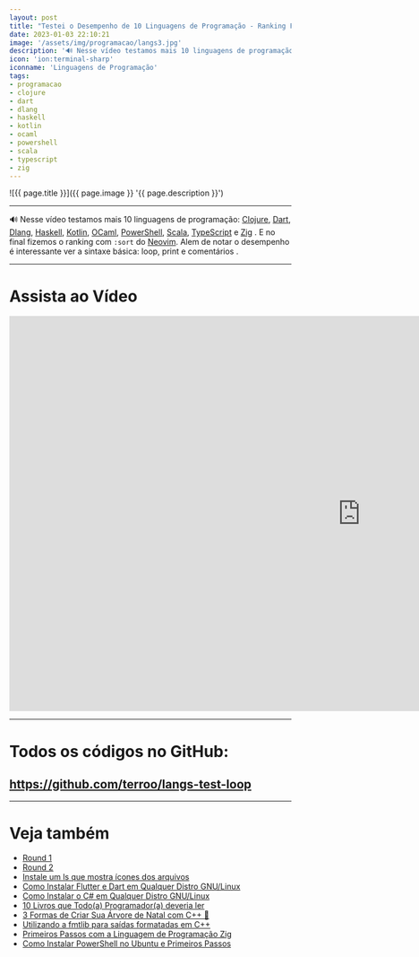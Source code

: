 ```yaml
---
layout: post
title: "Testei o Desempenho de 10 Linguagens de Programação - Ranking FINAL"
date: 2023-01-03 22:10:21
image: '/assets/img/programacao/langs3.jpg'
description: '🔊 Nesse vídeo testamos mais 10 linguagens de programação: Clojure, Dart, Dlang, Haskell, Kotlin, OCaml, PowerShell, Scala, TypeScript e Zig .'
icon: 'ion:terminal-sharp'
iconname: 'Linguagens de Programação'
tags:
- programacao
- clojure
- dart
- dlang
- haskell
- kotlin
- ocaml
- powershell
- scala
- typescript
- zig
---
```


![{{ page.title }}]({{ page.image }} '{{ page.description }}')

---

🔊 Nesse vídeo testamos mais 10 linguagens de programação: [Clojure](https://terminalroot.com.br/tags#clojure), [Dart](https://terminalroot.com.br/tags#dart), [Dlang](https://terminalroot.com.br/tags#dlang), [Haskell](https://terminalroot.com.br/tags#haskell), [Kotlin](https://terminalroot.com.br/tags#kotlin), [OCaml](https://terminalroot.com.br/tags#ocaml), [PowerShell](https://terminalroot.com.br/tags#powershell), [Scala](https://terminalroot.com.br/tags#scala), [TypeScript](https://terminalroot.com.br/tags#typescript) e [Zig](https://terminalroot.com.br/tags#zig) . E no final fizemos o ranking com `:sort` do [Neovim](https://terminalroot.com.br/tags#neovim). Alem de notar o desempenho é interessante ver a sintaxe básica: loop, print e comentários .

---

# Assista ao Vídeo

<iframe width="1253" height="705" src="https://www.youtube.com/embed/M1CCb3XFccQ" title="YouTube video player" frameborder="0" allow="accelerometer; autoplay; clipboard-write; encrypted-media; gyroscope; picture-in-picture" allowfullscreen></iframe>

---

# Todos os códigos no GitHub:
## <https://github.com/terroo/langs-test-loop>

---

# Veja também
+ [Round 1](https://terminalroot.com.br/2021/03/testei-o-desempenho-de-10-linguagens-de-programacao-com-ranking.html)
+ [Round 2](https://terminalroot.com.br/2022/05/testei-o-desempenho-de-10-linguagens-de-programacao-com-ranking-parte-2.html)
+ [Instale um ls que mostra ícones dos arquivos](https://terminalroot.com.br/2022/04/instale-um-ls-que-mostra-icones-dos-arquivos.html)
+ [Como Instalar Flutter e Dart em Qualquer Distro GNU/Linux](https://terminalroot.com.br/2023/01/como-instalar-flutter-e-dart-em-qualquer-distro-gnu-linux.html)
+ [Como Instalar o C# em Qualquer Distro GNU/Linux](https://terminalroot.com.br/2022/12/como-instalar-o-csharp-em-qualquer-distro-gnu-linux.html)
+ [10 Livros que Todo(a) Programador(a) deveria ler](https://terminalroot.com.br/2022/12/10-livros-que-todoa-programadora-deveria-ler.html)
+ [3 Formas de Criar Sua Árvore de Natal com C++ 🎄](https://terminalroot.com.br/2022/12/3-formas-de-criar-sua-Arvore-de-natal-com-cpp.html)
+ [Utilizando a fmtlib para saídas formatadas em C++](https://terminalroot.com.br/2021/12/utilizando-a-fmtlib-para-saidas-formatadas-em-cpp.html)
+ [Primeiros Passos com a Linguagem de Programação Zig](https://terminalroot.com.br/2021/11/primeiros-passos-com-a-linguagem-de-programacao-zig.html)
+ [Como Instalar PowerShell no Ubuntu e Primeiros Passos](https://terminalroot.com.br/2021/12/como-instalar-powershell-no-ubuntu-e-primeiros-passos.html)


